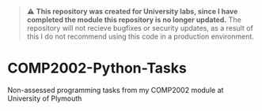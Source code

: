 > :warning: **This repository was created for University labs, since I have completed the module this repository is no longer updated.** The repository will not recieve bugfixes or security updates, as a result of this I do not recommend using this code in a production environment.


# COMP2002-Python-Tasks
Non-assessed programming tasks from my COMP2002 module at University of Plymouth
